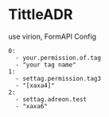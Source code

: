 # TittleADR

use virion, FormAPI
Config

```
0:
  - your.permission.of.tag
  - "your tag name"
1:
  - settag.permission.tag3
  - "[xaxa4]"
2:
  - settag.adreon.test
  - "xaxa6"
```
